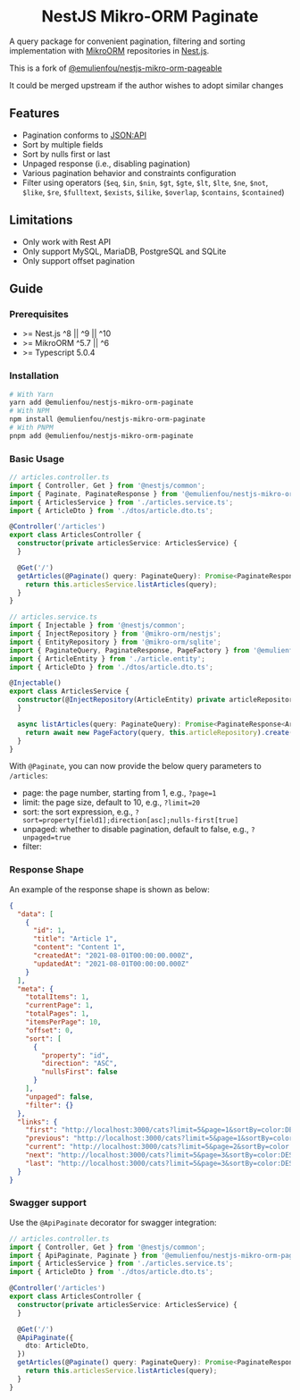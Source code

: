 <div align="center">
  <h1> NestJS Mikro-ORM Paginate </h1>
</div>

A query package for convenient pagination, filtering and sorting implementation with [MikroORM](https://mikro-orm.io)
repositories in [Nest.js](https://nestjs.com).

This is a fork of [@emulienfou/nestjs-mikro-orm-pageable](https://github.com/emulienfou/nestjs-mikro-orm-pageable)

It could be merged upstream if the author wishes to adopt similar changes


## Features

- Pagination conforms to [JSON:API](https://jsonapi.org)
- Sort by multiple fields
- Sort by nulls first or last
- Unpaged response (i.e., disabling pagination)
- Various pagination behavior and constraints configuration
- Filter using
  operators (`$eq`, `$in`, `$nin`, `$gt`, `$gte`, `$lt`, `$lte`, `$ne`, `$not`, `$like`, `$re`, `$fulltext`, `$exists`, `$ilike`, `$overlap`, `$contains`, `$contained`)

## Limitations

- Only work with Rest API
- Only support MySQL, MariaDB, PostgreSQL and SQLite
- Only support offset pagination

## Guide

### Prerequisites

- \>= Nest.js ^8 || ^9 || ^10
- \>= MikroORM ^5.7 || ^6
- \>= Typescript 5.0.4

### Installation

```bash
# With Yarn
yarn add @emulienfou/nestjs-mikro-orm-paginate
# With NPM
npm install @emulienfou/nestjs-mikro-orm-paginate
# With PNPM
pnpm add @emulienfou/nestjs-mikro-orm-paginate
```

### Basic Usage

```typescript
// articles.controller.ts
import { Controller, Get } from '@nestjs/common';
import { Paginate, PaginateResponse } from '@emulienfou/nestjs-mikro-orm-paginate';
import { ArticlesService } from './articles.service.ts';
import { ArticleDto } from './dtos/article.dto.ts';

@Controller('/articles')
export class ArticlesController {
  constructor(private articlesService: ArticlesService) {
  }

  @Get('/')
  getArticles(@Paginate() query: PaginateQuery): Promise<PaginateResponse<ArticlesDto>> {
    return this.articlesService.listArticles(query);
  }
}
```

```typescript
// articles.service.ts
import { Injectable } from '@nestjs/common';
import { InjectRepository } from '@mikro-orm/nestjs';
import { EntityRepository } from '@mikro-orm/sqlite';
import { PaginateQuery, PaginateResponse, PageFactory } from '@emulienfou/nestjs-mikro-orm-paginate';
import { ArticleEntity } from './article.entity';
import { ArticleDto } from './dtos/article.dto.ts';

@Injectable()
export class ArticlesService {
  constructor(@InjectRepository(ArticleEntity) private articleRepository: EntityRepository<ArticleEntity>) {
  }

  async listArticles(query: PaginateQuery): Promise<PaginateResponse<ArticleDto>> {
    return await new PageFactory(query, this.articleRepository).create();
  }
}
```

With `@Paginate`, you can now provide the below query parameters to `/articles`:

- page: the page number, starting from 1, e.g., `?page=1`
- limit: the page size, default to 10, e.g., `?limit=20`
- sort: the sort expression, e.g., `?sort=property[field1];direction[asc];nulls-first[true]`
- unpaged: whether to disable pagination, default to false, e.g., `?unpaged=true`
- filter:

### Response Shape

An example of the response shape is shown as below:

```json
{
  "data": [
    {
      "id": 1,
      "title": "Article 1",
      "content": "Content 1",
      "createdAt": "2021-08-01T00:00:00.000Z",
      "updatedAt": "2021-08-01T00:00:00.000Z"
    }
  ],
  "meta": {
    "totalItems": 1,
    "currentPage": 1,
    "totalPages": 1,
    "itemsPerPage": 10,
    "offset": 0,
    "sort": [
      {
        "property": "id",
        "direction": "ASC",
        "nullsFirst": false
      }
    ],
    "unpaged": false,
    "filter": {}
  },
  "links": {
    "first": "http://localhost:3000/cats?limit=5&page=1&sortBy=color:DESC&search=i&filter.age=$gte:3",
    "previous": "http://localhost:3000/cats?limit=5&page=1&sortBy=color:DESC&search=i&filter.age=$gte:3",
    "current": "http://localhost:3000/cats?limit=5&page=2&sortBy=color:DESC&search=i&filter.age=$gte:3",
    "next": "http://localhost:3000/cats?limit=5&page=3&sortBy=color:DESC&search=i&filter.age=$gte:3",
    "last": "http://localhost:3000/cats?limit=5&page=3&sortBy=color:DESC&search=i&filter.age=$gte:3"
  }
}
```

### Swagger support

Use the `@ApiPaginate` decorator for swagger integration:

```typescript
// articles.controller.ts
import { Controller, Get } from '@nestjs/common';
import { ApiPaginate, Paginate } from '@emulienfou/nestjs-mikro-orm-paginate';
import { ArticlesService } from './articles.service.ts';
import { ArticleDto } from './dtos/article.dto.ts';

@Controller('/articles')
export class ArticlesController {
  constructor(private articlesService: ArticlesService) {
  }

  @Get('/')
  @ApiPaginate({
    dto: ArticleDto,
  })
  getArticles(@Paginate() query: PaginateQuery): Promise<PaginateResponse<ArticlesDto>> {
    return this.articlesService.listArticles(query);
  }
}
```
